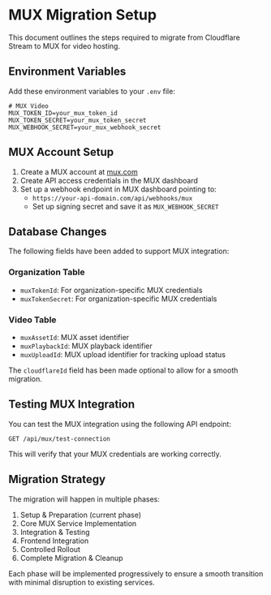 # MUX Migration Setup

This document outlines the steps required to migrate from Cloudflare Stream to MUX for video hosting.

## Environment Variables

Add these environment variables to your `.env` file:

```
# MUX Video
MUX_TOKEN_ID=your_mux_token_id
MUX_TOKEN_SECRET=your_mux_token_secret
MUX_WEBHOOK_SECRET=your_mux_webhook_secret
```

## MUX Account Setup

1. Create a MUX account at [mux.com](https://mux.com)
2. Create API access credentials in the MUX dashboard
3. Set up a webhook endpoint in MUX dashboard pointing to:
   - `https://your-api-domain.com/api/webhooks/mux`
   - Set up signing secret and save it as `MUX_WEBHOOK_SECRET`

## Database Changes

The following fields have been added to support MUX integration:

### Organization Table
- `muxTokenId`: For organization-specific MUX credentials
- `muxTokenSecret`: For organization-specific MUX credentials

### Video Table
- `muxAssetId`: MUX asset identifier
- `muxPlaybackId`: MUX playback identifier
- `muxUploadId`: MUX upload identifier for tracking upload status

The `cloudflareId` field has been made optional to allow for a smooth migration.

## Testing MUX Integration

You can test the MUX integration using the following API endpoint:

```
GET /api/mux/test-connection
```

This will verify that your MUX credentials are working correctly.

## Migration Strategy

The migration will happen in multiple phases:

1. Setup & Preparation (current phase)
2. Core MUX Service Implementation
3. Integration & Testing
4. Frontend Integration
5. Controlled Rollout
6. Complete Migration & Cleanup

Each phase will be implemented progressively to ensure a smooth transition with minimal disruption to existing services. 